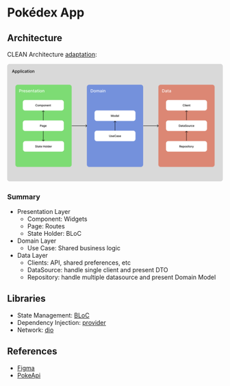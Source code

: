 # Pokédex App

## Architecture

CLEAN Architecture [adaptation](https://developer.android.com/topic/architecture?hl=pt-br):

<img src="assets/architecture.png" alt="Diagram" width="800"/>

### Summary

- Presentation Layer
  - Component: Widgets
  - Page: Routes
  - State Holder: BLoC
- Domain Layer
  - Use Case: Shared business logic
- Data Layer
  - Clients: API, shared preferences, etc
  - DataSource: handle single client and present DTO
  - Repository: handle multiple datasource and present Domain Model

## Libraries

- State Management: [BLoC](https://bloclibrary.dev/#/whybloc)
- Dependency Injection: [provider](https://github.com/rrousselGit/provider)
- Network: [dio](https://pub.dev/packages/dio)

## References

- [Figma](https://www.figma.com/file/THLxZSlOoUYMZrjFg0Kl1M/Pok%C3%A9dex?node-id=18241%3A2789)
- [PokeApi](https://pokeapi.co/)